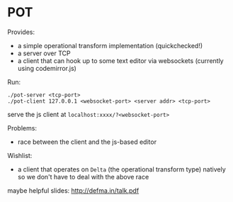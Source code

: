 POT
===

Provides:

- a simple operational transform implementation (quickchecked!)
- a server over TCP
- a client that can hook up to some text editor via websockets (currently using codemirror.js)

Run:

```
./pot-server <tcp-port>
./pot-client 127.0.0.1 <websocket-port> <server addr> <tcp-port>
```
serve the js client at ``localhost:xxxx/?<websocket-port>``

Problems:

- race between the client and the js-based editor

Wishlist:

- a client that operates on ``Delta`` (the operational transform type) natively so we don't have to deal with the above race 

maybe helpful slides: http://defma.in/talk.pdf
